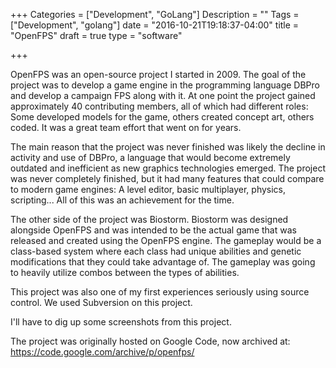 +++
Categories = ["Development", "GoLang"]
Description = ""
Tags = ["Development", "golang"]
date = "2016-10-21T19:18:37-04:00"
title = "OpenFPS"
draft = true
type = "software"

+++


OpenFPS was an open-source project I started in 2009. The goal of the project was to develop a game engine in the programming language DBPro and develop a campaign FPS along with it. At one point the project gained approximately 40 contributing members, all of which had different roles: Some developed models for the game, others created concept art, others coded. It was a great team effort that went on for years.

The main reason that the project was never finished was likely the decline in activity and use of DBPro, a language that would become extremely outdated and inefficient as new graphics technologies emerged. The project was never completely finished, but it had many features that could compare to modern game engines: A level editor, basic multiplayer, physics, scripting... All of this was an achievement for the time.

The other side of the project was Biostorm. Biostorm was designed alongside OpenFPS and was intended to be the actual game that was released and created using the OpenFPS engine. The gameplay would be a class-based system where each class had unique abilities and genetic modifications that they could take advantage of. The gameplay was going to heavily utilize combos between the types of abilities.

This project was also one of my first experiences seriously using source control. We used Subversion on this project.

I'll have to dig up some screenshots from this project. 

The project was originally hosted on Google Code, now archived at:
https://code.google.com/archive/p/openfps/
